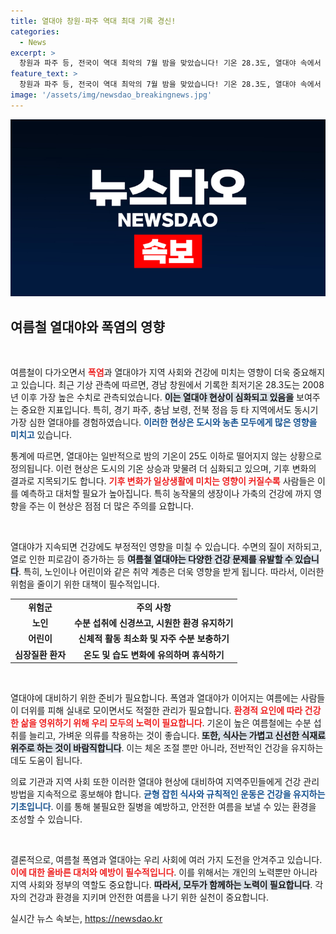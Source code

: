```yaml
---
title: 열대야 창원·파주 역대 최대 기록 경신!
categories:
  - News
excerpt: >
  창원과 파주 등, 전국이 역대 최악의 7월 밤을 맞았습니다! 기온 28.3도, 열대야 속에서 당신의 여름밤은 어떠신가요? ☀️🌙
feature_text: >
  창원과 파주 등, 전국이 역대 최악의 7월 밤을 맞았습니다! 기온 28.3도, 열대야 속에서 당신의 여름밤은 어떠신가요? ☀️🌙
image: '/assets/img/newsdao_breakingnews.jpg'
---
```


<p><img src="/assets/img/newsdao_breakingnews.jpg" alt="ontimetimes 속보" /></p>

<h2 data-ke-size="size26">여름철 열대야와 폭염의 영향</h2>

<p data-ke-size="size16">&nbsp;</p>

<p>여름철이 다가오면서 <b><span style="color: #ee2323;">폭염</span></b>과 열대야가 지역 사회와 건강에 미치는 영향이 더욱 중요해지고 있습니다. 최근 기상 관측에 따르면, 경남 창원에서 기록한 최저기온 28.3도는 2008년 이후 가장 높은 수치로 관측되었습니다. <b><span style="background-color: #21538527;">이는 열대야 현상이 심화되고 있음을</span></b> 보여주는 중요한 지표입니다. 특히, 경기 파주, 충남 보령, 전북 정읍 등 타 지역에서도 동시기 가장 심한 열대야를 경험하였습니다. <b><span style="color: #1a5490;">이러한 현상은 도시와 농촌 모두에게 많은 영향을 미치고</span></b> 있습니다.</p>

<p>통계에 따르면, 열대야는 일반적으로 밤의 기온이 25도 이하로 떨어지지 않는 상황으로 정의됩니다. 이런 현상은 도시의 기온 상승과 맞물려 더 심화되고 있으며, 기후 변화의 결과로 지목되기도 합니다. <b><span style="color: #ee2323;">기후 변화가 일상생활에 미치는 영향이 커질수록</span></b> 사람들은 이를 예측하고 대처할 필요가 높아집니다. 특히 농작물의 생장이나 가축의 건강에 까지 영향을 주는 이 현상은 점점 더 많은 주의를 요합니다.</p>

<p data-ke-size="size16">&nbsp;</p>

<p>열대야가 지속되면 건강에도 부정적인 영향을 미칠 수 있습니다. 수면의 질이 저하되고, 열로 인한 피로감이 증가하는 등 <b><span style="background-color: #21538527;">여름철 열대야는 다양한 건강 문제를 유발할 수 있습니다</span></b>. 특히, 노인이나 어린이와 같은 취약 계층은 더욱 영향을 받게 됩니다. 따라서, 이러한 위험을 줄이기 위한 대책이 필수적입니다.</p>

<table style="width: 100%;" border="0" cellspacing="0" cellpadding="0">
    <tr>
        <td style="text-align: center; height: 17px;"><b>위험군</b></td>
        <td style="text-align: center; height: 17px;"><b>주의 사항</b></td>
    </tr>
    <tr>
        <td style="text-align: center; height: 17px;"><b>노인</b></td>
        <td style="text-align: center; height: 17px;"><b>수분 섭취에 신경쓰고, 시원한 환경 유지하기</b></td>
    </tr>
    <tr>
        <td style="text-align: center; height: 17px;"><b>어린이</b></td>
        <td style="text-align: center; height: 17px;"><b>신체적 활동 최소화 및 자주 수분 보충하기</b></td>
    </tr>
    <tr>
        <td style="text-align: center; height: 17px;"><b>심장질환 환자</b></td>
        <td style="text-align: center; height: 17px;"><b>온도 및 습도 변화에 유의하며 휴식하기</b></td>
    </tr>
</table>

<p data-ke-size="size16">&nbsp;</p>

<p>열대야에 대비하기 위한 준비가 필요합니다. 폭염과 열대야가 이어지는 여름에는 사람들이 더위를 피해 실내로 모이면서도 적절한 관리가 필요합니다. <b><span style="color: #ee2323;">환경적 요인에 따라 건강한 삶을 영위하기 위해 우리 모두의 노력이 필요합니다</span></b>. 기온이 높은 여름철에는 수분 섭취를 늘리고, 가벼운 의류를 착용하는 것이 좋습니다. <b><span style="background-color: #21538527;">또한, 식사는 가볍고 신선한 식재료 위주로 하는 것이 바람직합니다</span></b>. 이는 체온 조절 뿐만 아니라, 전반적인 건강을 유지하는데도 도움이 됩니다.</p>

<p>의료 기관과 지역 사회 또한 이러한 열대야 현상에 대비하여 지역주민들에게 건강 관리 방법을 지속적으로 홍보해야 합니다. <b><span style="color: #1a5490;">균형 잡힌 식사와 규칙적인 운동은 건강을 유지하는 기초입니다</span></b>. 이를 통해 불필요한 질병을 예방하고, 안전한 여름을 보낼 수 있는 환경을 조성할 수 있습니다. </p>

<p data-ke-size="size16">&nbsp;</p>

<p>결론적으로, 여름철 폭염과 열대야는 우리 사회에 여러 가지 도전을 안겨주고 있습니다. <b><span style="color: #ee2323;">이에 대한 올바른 대처와 예방이 필수적입니다</span></b>. 이를 위해서는 개인의 노력뿐만 아니라 지역 사회와 정부의 역할도 중요합니다. <b><span style="background-color: #21538527;">따라서, 모두가 함께하는 노력이 필요합니다</span></b>. 각자의 건강과 환경을 지키며 안전한 여름을 나기 위한 실천이 중요합니다.</p>
실시간 뉴스 속보는, <a href="https://newsdao.kr" rel="dofollow">https://newsdao.kr</a>


